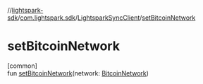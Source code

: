 //[lightspark-sdk](../../../index.md)/[com.lightspark.sdk](../index.md)/[LightsparkSyncClient](index.md)/[setBitcoinNetwork](set-bitcoin-network.md)

# setBitcoinNetwork

[common]\
fun [setBitcoinNetwork](set-bitcoin-network.md)(network: [BitcoinNetwork](../../com.lightspark.sdk.model/-bitcoin-network/index.md))
